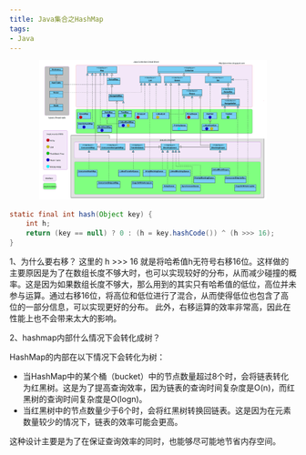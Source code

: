 ```yaml
---
title: Java集合之HashMap
tags:
- Java
---
```


<center>
    <img src="../images/java/java_collections_overview.png" width="400"/>
</center>



```java
static final int hash(Object key) {
    int h;
    return (key == null) ? 0 : (h = key.hashCode()) ^ (h >>> 16);
}
```
1、为什么要右移？
这里的 h >>> 16 就是将哈希值h无符号右移16位。这样做的主要原因是为了在数组长度不够大时，也可以实现较好的分布，从而减少碰撞的概率。这是因为如果数组长度不够大，那么用到的其实只有哈希值的低位，高位并未参与运算。通过右移16位，将高位和低位进行了混合，从而使得低位也包含了高位的一部分信息，可以实现更好的分布。
此外，右移运算的效率非常高，因此在性能上也不会带来太大的影响。


2、hashmap内部什么情况下会转化成树？

HashMap的内部在以下情况下会转化为树：

+ 当HashMap中的某个桶（bucket）中的节点数量超过8个时，会将链表转化为红黑树。这是为了提高查询效率，因为链表的查询时间复杂度是O(n)，而红黑树的查询时间复杂度是O(logn)。
+ 当红黑树中的节点数量少于6个时，会将红黑树转换回链表。这是因为在元素数量较少的情况下，链表的效率可能会更高。


这种设计主要是为了在保证查询效率的同时，也能够尽可能地节省内存空间。